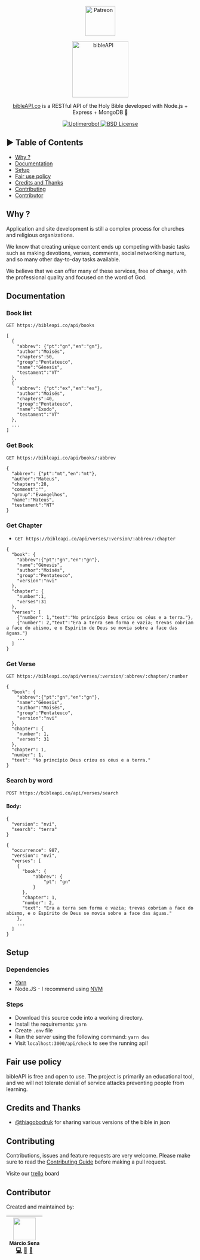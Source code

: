 <p align="center">
  <a href="https://www.patreon.com/join/bibleapi" target="_blank">
    <img src="https://cdn-std.dprcdn.net/files/acc_649651/plrSCT" height="80" alt="Patreon">
  </a>
</p>
<p align="center">
  <img src="https://bibleapi.co/theme/images/brand.png" alt="bibleAPI" width="150">
</p>
<p align="center">
  <a href="https://bibleapi.co">bibleAPI.co</a> is a RESTful API of the Holy Bible developed with Node.js + Express + MongoDB 🚀
</p>

<p align="center">
  <a href="https://stats.uptimerobot.com/5PXmCNLM" title="Uptimerobot">
    <img src="https://img.shields.io/uptimerobot/ratio/m778918918-3e92c097147760ee39d02d36.svg" alt="Uptimerobot">
  </a>
  <a href="https://github.com/marciovsena/bibleapi/blob/dev/LICENSE" title="license">
    <img src="https://badgen.net/badge/license/BSD/blue" alt="BSD License">
  </a>
</p>

## ► Table of Contents

- [Why ?](#why-)
- [Documentation](#documentation)
- [Setup](#setup)
- [Fair use policy](#fair-use-policy)
- [Credits and Thanks](#credits-and-thanks)
- [Contributing](#contributing)
- [Contributor](#contributor)

## Why ?

Application and site development is still a complex process for churches and religious organizations.

We know that creating unique content ends up competing with basic tasks such as making devotions, verses, comments, social networking nurture, and so many other day-to-day tasks available.

We believe that we can offer many of these services, free of charge, with the professional quality and focused on the word of God.

## Documentation

### Book list

`GET https://bibleapi.co/api/books`

```
[
  {
    "abbrev": {"pt":"gn","en":"gn"},
    "author":"Moisés",
    "chapters":50,
    "group":"Pentateuco",
    "name":"Gênesis",
    "testament":"VT"
  },
  {
    "abbrev": {"pt":"ex","en":"ex"},
    "author":"Moisés",
    "chapters":40,
    "group":"Pentateuco",
    "name":"Êxodo",
    "testament":"VT"
  },
  ...
]
```

### Get Book

`GET https://bibleapi.co/api/books/:abbrev`

```
{
  "abbrev": {"pt":"mt","en":"mt"},
  "author":"Mateus",
  "chapters":28,
  "comment":"",
  "group":"Evangelhos",
  "name":"Mateus",
  "testament":"NT"
}
```

### Get Chapter

- `GET https://bibleapi.co/api/verses/:version/:abbrev/:chapter`

```
{
  "book": {
    "abbrev":{"pt":"gn","en":"gn"},
    "name":"Gênesis",
    "author":"Moisés",
    "group":"Pentateuco",
    "version":"nvi"
  },
  "chapter": {
    "number":1,
    "verses":31
  },
  "verses": [
    {"number": 1,"text":"No princípio Deus criou os céus e a terra."},
    {"number": 2,"text":"Era a terra sem forma e vazia; trevas cobriam a face do abismo, e o Espírito de Deus se movia sobre a face das águas."}
    ...
  ]
}
```

### Get Verse

`GET https://bibleapi.co/api/verses/:version/:abbrev/:chapter/:number`

```
{
  "book": {
    "abbrev":{"pt":"gn","en":"gn"},
    "name":"Gênesis",
    "author":"Moisés",
    "group":"Pentateuco",
    "version":"nvi"
  },
  "chapter": {
    "number": 1,
    "verses": 31
  },
  "chapter": 1,
  "number": 1,
  "text": "No princípio Deus criou os céus e a terra."
}
```

### Search by word

`POST https://bibleapi.co/api/verses/search`

#### Body:

```
{
  "version": "nvi",
  "search": "terra"
}
```

```
{
  "occurrence": 987,
  "version": "nvi",
  "verses": [
    {
      "book": {
          "abbrev": {
              "pt": "gn"
          }
      },
      "chapter": 1,
      "number": 2,
      "text": "Era a terra sem forma e vazia; trevas cobriam a face do abismo, e o Espírito de Deus se movia sobre a face das águas."
    },
    ...
  ]
}
```

## Setup

### Dependencies

- [Yarn](https://yarnpkg.com/en/)
- Node.JS - I recommend using [NVM](https://github.com/nvm-sh/nvm)

### Steps

- Download this source code into a working directory.
- Install the requirements: `yarn`
- Create `.env` file
- Run the server using the following command: `yarn dev`
- Visit `localhost:3000/api/check` to see the running api!

## Fair use policy

bibleAPI is free and open to use. The project is primarily an educational tool, and we will not tolerate denial of service attacks preventing people from learning.

## Credits and Thanks

- [@thiagobodruk](https://github.com/thiagobodruk/) for sharing various versions of the bible in json

## Contributing

Contributions, issues and feature requests are very welcome.
Please make sure to read the [Contributing Guide](/CONTRIBUTING.md) before making a pull request.

Visite our [trello](https://trello.com/b/VPGRzM36/biblieapi) board

## Contributor

Created and maintained by:

<!-- prettier-ignore -->
| [<img src="https://avatars0.githubusercontent.com/u/3450717?s=460&v=4" width="60px;"/><br /><sub><b>Márcio Sena</b></sub>](https://github.com/marciovsena)<br />[💻](https://github.com/marciovsena/bibleapi/commits?author=marciovsena "Code") [📖](https://github.com/marciovsena/bibleapi/commits?author=marciovsena "Documentation") [🐛](https://github.com/marciovsena/bibleapi/issues?q=author%3Amarciovsena "Bug reports")
| :---: |
